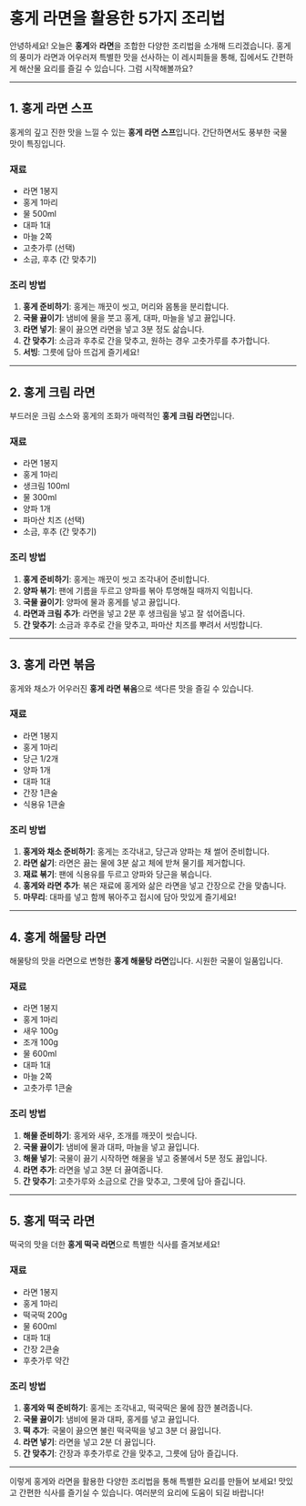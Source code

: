 # 홍게 라면을 활용한 5가지 조리법

안녕하세요! 오늘은 **홍게**와 **라면**을 조합한 다양한 조리법을 소개해 드리겠습니다. 홍게의 풍미가 라면과 어우러져 특별한 맛을 선사하는 이 레시피들을 통해, 집에서도 간편하게 해산물 요리를 즐길 수 있습니다. 그럼 시작해볼까요?

---

## 1. 홍게 라면 스프

홍게의 깊고 진한 맛을 느낄 수 있는 **홍게 라면 스프**입니다. 간단하면서도 풍부한 국물 맛이 특징입니다.

### 재료
- 라면 1봉지
- 홍게 1마리
- 물 500ml
- 대파 1대
- 마늘 2쪽
- 고춧가루 (선택)
- 소금, 후추 (간 맞추기)

### 조리 방법
1. **홍게 준비하기**: 홍게는 깨끗이 씻고, 머리와 몸통을 분리합니다.
2. **국물 끓이기**: 냄비에 물을 붓고 홍게, 대파, 마늘을 넣고 끓입니다.
3. **라면 넣기**: 물이 끓으면 라면을 넣고 3분 정도 삶습니다.
4. **간 맞추기**: 소금과 후추로 간을 맞추고, 원하는 경우 고춧가루를 추가합니다.
5. **서빙**: 그릇에 담아 뜨겁게 즐기세요!

---

## 2. 홍게 크림 라면

부드러운 크림 소스와 홍게의 조화가 매력적인 **홍게 크림 라면**입니다.

### 재료
- 라면 1봉지
- 홍게 1마리
- 생크림 100ml
- 물 300ml
- 양파 1개
- 파마산 치즈 (선택)
- 소금, 후추 (간 맞추기)

### 조리 방법
1. **홍게 준비하기**: 홍게는 깨끗이 씻고 조각내어 준비합니다.
2. **양파 볶기**: 팬에 기름을 두르고 양파를 볶아 투명해질 때까지 익힙니다.
3. **국물 끓이기**: 양파에 물과 홍게를 넣고 끓입니다.
4. **라면과 크림 추가**: 라면을 넣고 2분 후 생크림을 넣고 잘 섞어줍니다.
5. **간 맞추기**: 소금과 후추로 간을 맞추고, 파마산 치즈를 뿌려서 서빙합니다.

---

## 3. 홍게 라면 볶음

홍게와 채소가 어우러진 **홍게 라면 볶음**으로 색다른 맛을 즐길 수 있습니다.

### 재료
- 라면 1봉지
- 홍게 1마리
- 당근 1/2개
- 양파 1개
- 대파 1대
- 간장 1큰술
- 식용유 1큰술

### 조리 방법
1. **홍게와 채소 준비하기**: 홍게는 조각내고, 당근과 양파는 채 썰어 준비합니다.
2. **라면 삶기**: 라면은 끓는 물에 3분 삶고 체에 받쳐 물기를 제거합니다.
3. **재료 볶기**: 팬에 식용유를 두르고 양파와 당근을 볶습니다.
4. **홍게와 라면 추가**: 볶은 재료에 홍게와 삶은 라면을 넣고 간장으로 간을 맞춥니다.
5. **마무리**: 대파를 넣고 함께 볶아주고 접시에 담아 맛있게 즐기세요!

---

## 4. 홍게 해물탕 라면

해물탕의 맛을 라면으로 변형한 **홍게 해물탕 라면**입니다. 시원한 국물이 일품입니다.

### 재료
- 라면 1봉지
- 홍게 1마리
- 새우 100g
- 조개 100g
- 물 600ml
- 대파 1대
- 마늘 2쪽
- 고춧가루 1큰술

### 조리 방법
1. **해물 준비하기**: 홍게와 새우, 조개를 깨끗이 씻습니다.
2. **국물 끓이기**: 냄비에 물과 대파, 마늘을 넣고 끓입니다.
3. **해물 넣기**: 국물이 끓기 시작하면 해물을 넣고 중불에서 5분 정도 끓입니다.
4. **라면 추가**: 라면을 넣고 3분 더 끓여줍니다.
5. **간 맞추기**: 고춧가루와 소금으로 간을 맞추고, 그릇에 담아 즐깁니다.

---

## 5. 홍게 떡국 라면

떡국의 맛을 더한 **홍게 떡국 라면**으로 특별한 식사를 즐겨보세요!

### 재료
- 라면 1봉지
- 홍게 1마리
- 떡국떡 200g
- 물 600ml
- 대파 1대
- 간장 2큰술
- 후춧가루 약간

### 조리 방법
1. **홍게와 떡 준비하기**: 홍게는 조각내고, 떡국떡은 물에 잠깐 불려줍니다.
2. **국물 끓이기**: 냄비에 물과 대파, 홍게를 넣고 끓입니다.
3. **떡 추가**: 국물이 끓으면 불린 떡국떡을 넣고 3분 더 끓입니다.
4. **라면 넣기**: 라면을 넣고 2분 더 끓입니다.
5. **간 맞추기**: 간장과 후춧가루로 간을 맞추고, 그릇에 담아 즐깁니다.

---

이렇게 홍게와 라면을 활용한 다양한 조리법을 통해 특별한 요리를 만들어 보세요! 맛있고 간편한 식사를 즐기실 수 있습니다. 여러분의 요리에 도움이 되길 바랍니다!
